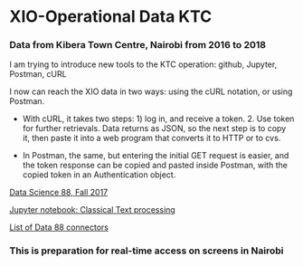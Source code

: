 # XIO-Operational Data KTC
### Data from Kibera Town Centre, Nairobi from 2016 to 2018

I am trying to introduce new tools to the KTC operation: github, Jupyter, Postman, cURL

I now can reach the XIO data in two ways: using the cURL notation, or using Postman.

* With cURL, it takes two steps: 1) log in, and receive a token. 2. Use token for further retrievals.  Data returns as JSON, so the next step is to copy it, then paste it into a web program that converts it to HTTP or to cvs.

* In Postman, the same, but entering the initial GET request is easier, and the token response can be copied and pasted inside Postman, with the copied token in an Authentication object.


[Data Science 88, Fall 2017](http://datahub.berkeley.edu/user/schacht/tree/smart-cities-connector/Lab/Lab1#)

[Jupyter notebook: Classical Text processing](https://www.inferentialthinking.com/chapters/01/3/plotting-the-classics.html)

[List of Data 88 connectors](https://data.berkeley.edu/education/connectors)

### This is preparation for real-time access on screens in Nairobi
